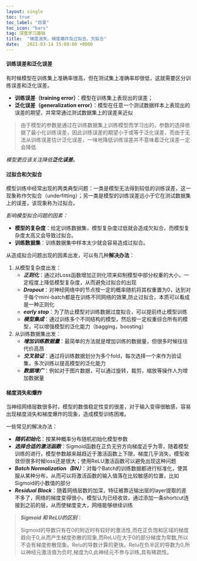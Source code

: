 ```yaml
---
layout: single
toc: true
toc_label: "目录"
toc_icon: "bars"
tag: 深度学习基础
title:	"梯度消失、梯度爆炸及过拟合、欠拟合"
date:   2021-03-14 15:00:00 +0000
---
```


#### 训练误差和泛化误差

有时候模型在训练集上准确率很高，但在测试集上准确率却很低，这就需要区分训练误差和泛化误差。

- **训练误差（training error）**：模型在训练集上表现出的误差；
- **泛化误差（generalization error）**：模型在任意一个测试数据样本上表现出的误差的期望，并常常通过测试数据集上的误差来近似

> 由于模型的参数是通过在训练数据集上训练模型而学习出的，参数的选择依据了最小化训练误差，因此训练误差的期望小于或等于泛化误差，而由于无法从训练误差估计泛化误差，一味地降低训练误差并不意味着泛化误差一定会降低

*模型更应该关注降低**泛化误差**。*



#### 过拟合和欠拟合

模型训练中经常出现的两类典型问题：一类是模型无法得到较低的训练误差，这一现象称作欠拟合（underfitting）；另一类是模型的训练误差远小于它在测试数据集上的误差，该现象称为过拟合。

*影响模型拟合问题的因素：*

- **模型的复杂度**：给定训练数据集，模型复杂度过低就会造成欠拟合，而模型复杂度太高又会导致过拟合。
- **训练数据集**：训练数据集中样本太少就会容易造成过拟合。

从造成拟合问题出现的因素出发，可以有几种**解决办法**：

1. 从模型复杂度出发：
    - ***正则化***：通过对Loss函数增加正则化项来抑制模型中部分权重的大小，一定程度上降低模型复杂度，从而避免过拟合的出现
    - ***Dropout***：对神经网络中的节点按一定的概率随机将其权重置为0，达到对于每个mini-batch都是在训练不同网络的效果,防止过拟合，本质可以看成是一种正则化
    - ***early stop***：为了防止模型对训练数据过度拟合，可以提前终止模型训练 
    - ***模型集成***：通过训练多个不同结构的模型，然后按一定权重综合所有的模型，可以增强模型的泛化能力（bagging，boosting）
2. 从训练数据集出发：
    - ***增加训练数据量***：最简单的方法就是增加训练的数据量，但很多时候往往代价高昂
    - ***交叉验证***：通过将训练数据划分为多个fold，每次选择一个来作为验证集，多次训练以提高模型的泛化能力
    - ***数据增广***：例如对于图片数据，可以通过旋转，裁剪，缩放等操作人为增加数据量



#### 梯度消失和爆炸

当神经网络层数很多时，模型的数值稳定性变的很差，对于输入变得很敏感，容易出现梯度消失和梯度爆炸的现象，造成模型训练困难。

一些常见的解决办法：

- ***随机初始化***：按某种概率分布随机初始化模型参数
- ***选择合适的激活函数***：Sigmoid函数在正负无穷方向梯度近乎为零，随着模型训练的进行，模型参数越来越趋近于激活函数上下限，梯度几乎消失，模型收敛但很多时候loss还是很大；使用ReLU激活函数可以避免出现这种问题
- ***Batch Normalization（BN）***：对每个Batch的训练数据都进行标准化，使其服从某种分布，从而可以将激活函数的输入值落在比较敏感的位置，比如Sigmoid的小数值的部分
- ***Residual Block***：随着网络层数的加深，特征被靠近输出层的layer提取的差不多了，网络的梯度变得很小，模型认为已经收敛，通过添加一条shortcut连接到之前的层，从而使梯度变大，网络能够继续训练

> ***Sigmoid 和 ReLU的区别***：
>
> Sigmoid的导数只有在0的附近时有较好的激活性,而在正负饱和区域的梯度趋向于0,从而产生梯度弥散的现象,而ReLU在大于0的部分梯度为常数,所以不会有梯度弥散现象。Relu的导数计算的更快。Relu在负半区的导数为0,所以神经元激活值为负时,梯度为0,此神经元不参与训练,具有稀疏性。

